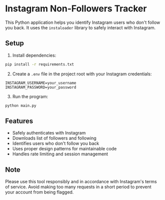 # Instagram Non-Followers Tracker

This Python application helps you identify Instagram users who don't follow you back. It uses the `instaloader` library to safely interact with Instagram.

## Setup

1. Install dependencies:
```bash
pip install -r requirements.txt
```

2. Create a `.env` file in the project root with your Instagram credentials:
```
INSTAGRAM_USERNAME=your_username
INSTAGRAM_PASSWORD=your_password
```

3. Run the program:
```bash
python main.py
```

## Features

- Safely authenticates with Instagram
- Downloads list of followers and following
- Identifies users who don't follow you back
- Uses proper design patterns for maintainable code
- Handles rate limiting and session management

## Note

Please use this tool responsibly and in accordance with Instagram's terms of service. Avoid making too many requests in a short period to prevent your account from being flagged. 